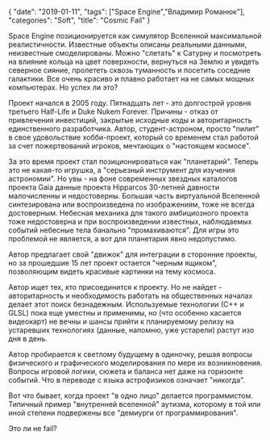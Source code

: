 {
   "date": "2019-01-11",
   "tags": ["Space Engine","Владимир Романюк"],
   "categories": "Soft",
   "title": "Cosmic Fail"
}

Space Engine позиционируется как симулятор Вселенной максимальной реалистичности. Известные объекты описаны реальными данными, неизвестные смоделированы. Можно "слетать" к Сатурну и посмотреть на влияние кольца на цвет поверхности, вернуться на Землю и увидеть северное сияние, пролететь сквозь туманность и посетить соседние галактики. Все очень красиво и плавно работает на не самых мощных компьютерах. Но успех ли это?

Проект начался в 2005 году. Пятнадцать лет - это долгострой уровня третьего Half-Life и Duke Nukem Forever. Причины - отказ от привлечения инвестиций, закрытые исходные коды и авторитарность единственного разработчика. Автор, студент-астроном, просто "пилит" в свое удовольствие хобби-проект, который со временем стал работой за счет пожертвований игроков, мечтающих о "настоящем космосе".

За это время проект стал позиционироваться как "планетарий". Теперь это не какая-то игрушка, а "серьезный инструмент для изучения астрономии". Но увы - на фоне современных звездных каталогов проекта Gaia данные проекта Hipparcos 30-летней давности малочисленны и недостоверны. Большая часть виртуальной Вселенной синтезирована или воспроизведена по изображениям, тоже не всегда достоверным. Небесная механика для такого амбициозного проекта тоже недостоверна и при воспроизведении известных, наблюдаемых событий небесные тела банально "промахиваются". Для игры это проблемой не является, а вот для планетария явно недопустимо.

Автор предлагает свой "движок" для интеграции в сторонние проекты, но за прошедшие 15 лет проект остается "черным ящиком", позволяющим видеть красивые картинки на тему космоса.

Автор ищет тех, кто присоединится к проекту. Но не найдет - авторитарность и необходимость работать на общественных началах делает этот поиск безнадежным. Используемые технологии (С++ и GLSL) пока еще уместны и применимы, но (что особенно касается видеокарт) не вечны и шансы прийти к планируемому релизу на устаревших технологиях (данные, напомню, уже устарели) растут изо дня в день.

Автор пробирается к светлому будущему в одиночку, решая вопросы физического и графического моделирования по мере их возникновения. Вопросы игровой логики, сюжета и баланса нет даже на горизонте событий. Что в переводе с языка астрофизиков означает "никогда".

Вот что бывает, когда проект "в одно лицо" делается программистом. Типичный пример "внутренней вселенной" аутизма, которому в той или иной степени подвержены все "демиурги от программирования".

Это ли не fail?
